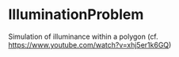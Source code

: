 # IlluminationProblem
Simulation of illuminance within a polygon (cf. https://www.youtube.com/watch?v=xhj5er1k6GQ)
